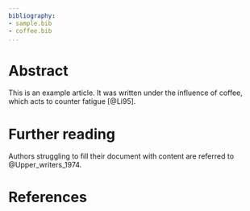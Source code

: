 ```yaml
---
bibliography:
- sample.bib
- coffee.bib
...
```


# Abstract

This is an example article. It was written under the influence of
coffee, which acts to counter fatigue [@Li95].


# Further reading

Authors struggling to fill their document with content are referred to
@Upper_writers_1974.

# References
